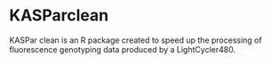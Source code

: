 # KASParclean

KASPar clean is an R package created to speed up the processing of fluorescence genotyping data produced by a LightCycler480.
